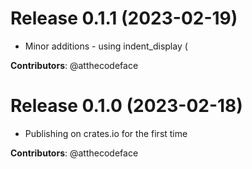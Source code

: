 # Release 0.1.1 (2023-02-19)

- Minor additions - using indent_display (

**Contributors**: @atthecodeface

# Release 0.1.0 (2023-02-18)

- Publishing on crates.io for the first time

**Contributors**: @atthecodeface

